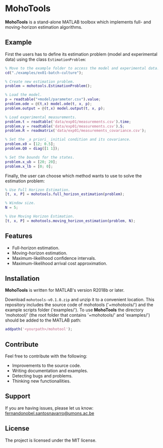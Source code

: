 # MohoTools

**MohoTools** is a stand-alone MATLAB toolbox which implements full- and moving-horizon estimation algorithms.

## Example

First the users has to define its estimation problem (model and experimental data) using the class `EstimationProblem`:

```matlab
% Move to the example folder to access the model and experimental data.
cd("./examples/ex01-batch-culture");

% Create new estimation problem.
problem = mohotools.EstimationProblem();

% Load the model.
p = readtable("+model/parameter.csv").value;
problem.ode = @(t,x) model.ode(t, x, p);
problem.output = @(t,x) model.output(t, x, p);

% Load experimental measurements.
problem.t = readtable('data/exp01/measurements.csv').time;
problem.y = readtable('data/exp01/measurements.csv').S;
problem.R = readmatrix('data/exp01/measurements_covariance.csv');

% Set the _a priori_ initial condition and its covariance.
problem.x0 = [12; 0.5];
problem.Q0 = diag([1 1]);

% Set the bounds for the states.
problem.x_ub = [20; 20];
problem.x_lb = [0; 0];
```

Finally, the user can choose which method wants to use to solve the estimation problem:

```matlab
% Use Full Horizon Estimation.
[t, x, P] = mohotools.full_horizon_estimation(problem);

% Window size.
N = 5; 

% Use Moving Horizon Estimation.
[t, x, P] = mohotools.moving_horizon_estimation(problem, N);
```

## Features

* Full-horizon estimation.
* Moving-horizon estimation.
* Maximum-likelihood confidence intervals.
* Maximum-likelihood arrival cost approximation.

## Installation

**MohoTools** is written for MATLAB's version R2018b or later.

Download `mohotools-v0.1.0.zip` and unzip it to a convenient location. This repository includes the source code of mohotools ('+mohotools/') and the example scripts folder ('examples/'). To use **MohoTools** the directory 'mohotool/' (the root folder that contains '+mohotools/' and 'examples/') should be added to the MATLAB path:

```matlab
addpath('<yourpath>/mohotool');
```

## Contribute

Feel free to contribute with the following:

* Improvements to the source code.
* Writing documentation and examples.
* Detecting bugs and problems.
* Thinking new functionallities.

## Support

If you are having issues, please let us know: <fernandonobel.santosnavarro@umons.ac.be>

## License

The project is licensed under the MIT license.
